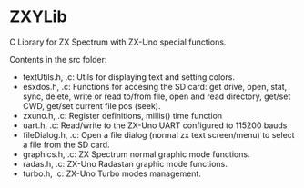 # ZXYLib
C Library for ZX Spectrum with ZX-Uno special functions.

Contents in the src folder:

- textUtils.h, .c: Utils for displaying text and setting colors.
- esxdos.h, .c: Functions for accesing the SD card: get drive, open, stat, sync, delete, write or read to/from file, open and read directory, get/set CWD, get/set current file pos (seek).
- zxuno.h, .c: Register definitions, millis() time function
- uart.h, .c: Read/write to the ZX-Uno UART configured to 115200 bauds
- fileDialog.h, .c: Open a file dialog (normal zx text screen/menu) to select a file from the SD card.
- graphics.h, .c: ZX Spectrum normal graphic mode functions.
- radas.h, .c: ZX-Uno Radastan graphic mode functions.
- turbo.h, .c: ZX-Uno Turbo modes management.